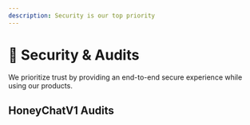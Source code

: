 ```yaml
---
description: Security is our top priority
---
```


# 🔐 Security & Audits

We prioritize trust by providing an end-to-end secure experience while using our products.

## HoneyChatV1 Audits

